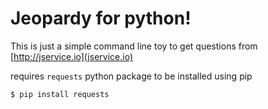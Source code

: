 # Jeopardy for python!

This is just a simple command line toy to get questions from [http://jservice.io](jservice.io)

requires `requests` python package to be installed using pip

    $ pip install requests